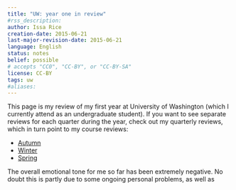 ```yaml
---
title: "UW: year one in review"
#rss_description: 
author: Issa Rice
creation-date: 2015-06-21
last-major-revision-date: 2015-06-21
language: English
status: notes
belief: possible
# accepts "CC0", "CC-BY", or "CC-BY-SA"
license: CC-BY
tags: uw
#aliases: 
---
```


This page is my review of my first year at University of Washington
(which I currently attend as an undergraduate student).  If you want to
see separate reviews for each quarter during the year, check out my
quarterly reviews, which in turn point to my course reviews:

- [Autumn](autumn-2014-at-the-university-of-washington)
- [Winter](winter-2015-at-the-university-of-washington)
- [Spring](spring-2015-at-the-university-of-washington)

The overall emotional tone for me so far has been extremely negative. No
doubt this is partly due to some ongoing personal problems, as well as 
